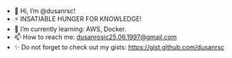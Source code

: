 - 👋 Hi, I’m @dusanrsc!
- ⚡ INSATIABLE HUNGER FOR KNOWLEDGE!
- 🌱 I’m currently learning: AWS, Docker.
- 📫 How to reach me: dusanrosic25.06.1997@gmail.com
- ✨ Do not forget to check out my gists: https://gist.github.com/dusanrsc
